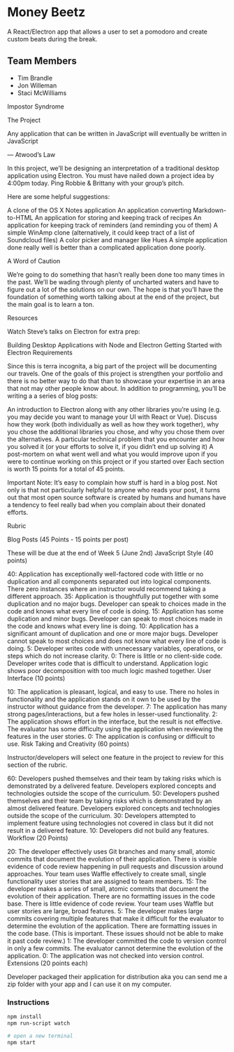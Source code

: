# Money Beetz

A React/Electron app that allows a user to set a pomodoro and create custom beats during the break. 

## Team Members

* Tim Brandle
* Jon Willeman
* Staci McWilliams

Impostor Syndrome

The Project

Any application that can be written in JavaScript will eventually be written in JavaScript

— Atwood’s Law

In this project, we’ll be designing an interpretation of a traditional desktop application using Electron. You must have nailed down a project idea by 4:00pm today. Ping Robbie & Brittany with your group’s pitch.

Here are some helpful suggestions:

A clone of the OS X Notes application
An application converting Markdown-to-HTML
An application for storing and keeping track of recipes
An application for keeping track of reminders (and reminding you of them)
A simple WinAmp clone (alternatively, it could keep tract of a list of Soundcloud files)
A color picker and manager like Hues
A simple application done really well is better than a complicated application done poorly.

A Word of Caution

We’re going to do something that hasn’t really been done too many times in the past. We’ll be wading through plenty of uncharted waters and have to figure out a lot of the solutions on our own. The hope is that you’ll have the foundation of something worth talking about at the end of the project, but the main goal is to learn a ton.

Resources

Watch Steve’s talks on Electron for extra prep:

Building Desktop Applications with Node and Electron
Getting Started with Electron
Requirements

Since this is terra incognita, a big part of the project will be documenting our travels. One of the goals of this project is strengthen your portfolio and there is no better way to do that than to showcase your expertise in an area that not may other people know about. In addition to programming, you’ll be writing a a series of blog posts:

An introduction to Electron along with any other libraries you’re using (e.g. you may decide you want to manage your UI with React or Vue). Discuss how they work (both individually as well as how they work together), why you chose the additional libraries you chose, and why you chose them over the alternatives.
A particular technical problem that you encounter and how you solved it (or your efforts to solve it, if you didn’t end up solving it)
A post-mortem on what went well and what you would improve upon if you were to continue working on this project or if you started over
Each section is worth 15 points for a total of 45 points.

Important Note: It’s easy to complain how stuff is hard in a blog post. Not only is that not particularly helpful to anyone who reads your post, it turns out that most open source software is created by humans and humans have a tendency to feel really bad when you complain about their donated efforts.

Rubric

Blog Posts (45 Points - 15 points per post)

These will be due at the end of Week 5 (June 2nd)
JavaScript Style (40 points)

40: Application has exceptionally well-factored code with little or no duplication and all components separated out into logical components. There zero instances where an instructor would recommend taking a different approach.
35: Application is thoughtfully put together with some duplication and no major bugs. Developer can speak to choices made in the code and knows what every line of code is doing.
15: Application has some duplication and minor bugs. Developer can speak to most choices made in the code and knows what every line is doing.
10: Application has a significant amount of duplication and one or more major bugs. Developer cannot speak to most choices and does not know what every line of code is doing.
5: Developer writes code with unnecessary variables, operations, or steps which do not increase clarity.
0: There is little or no client-side code. Developer writes code that is difficult to understand. Application logic shows poor decomposition with too much logic mashed together.
User Interface (10 points)

10: The application is pleasant, logical, and easy to use. There no holes in functionality and the application stands on it own to be used by the instructor without guidance from the developer.
7: The application has many strong pages/interactions, but a few holes in lesser-used functionality.
2: The application shows effort in the interface, but the result is not effective. The evaluator has some difficulty using the application when reviewing the features in the user stories.
0: The application is confusing or difficult to use.
Risk Taking and Creativity (60 points)

Instructor/developers will select one feature in the project to review for this section of the rubric.

60: Developers pushed themselves and their team by taking risks which is demonstrated by a delivered feature. Developers explored concepts and technologies outside the scope of the curriculum.
50: Developers pushed themselves and their team by taking risks which is demonstrated by an almost delivered feature. Developers explored concepts and technologies outside the scope of the curriculum.
30: Developers attempted to implement feature using technologies not covered in class but it did not result in a delivered feature.
10: Developers did not build any features.
Workflow (20 Points)

20: The developer effectively uses Git branches and many small, atomic commits that document the evolution of their application. There is visible evidence of code review happening in pull requests and discussion around approaches. Your team uses Waffle effectively to create small, single functionality user stories that are assigned to team members.
15: The developer makes a series of small, atomic commits that document the evolution of their application. There are no formatting issues in the code base. There is little evidence of code review. Your team uses Waffle but user stories are large, broad features.
5: The developer makes large commits covering multiple features that make it difficult for the evaluator to determine the evolution of the application. There are formatting issues in the code base. (This is important. These issues should not be able to make it past code review.)
1: The developer committed the code to version control in only a few commits. The evaluator cannot determine the evolution of the application.
0: The application was not checked into version control.
Extensions (20 points each)

Developer packaged their application for distribution aka you can send me a zip folder with your app and I can use it on my computer.

### Instructions

```bash
npm install
npm run-script watch

# open a new terminal
npm start
```
